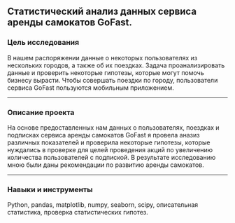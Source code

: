 ## Статистический анализ данных сервиса аренды самокатов GoFast. ##




### Цель исследования

В нашем распоряжении данные о некоторых пользователях из нескольких городов, а также об их поездках. Задача проанализировать данные и проверить некоторые гипотезы, которые могут помочь бизнесу вырасти. Чтобы совершать поездки по городу, пользователи сервиса GoFast пользуются мобильным приложением.

---

### Описание проекта

На основе предоставленных нам данных о пользователях, поездках и подписках сервиса аренды самокатов GoFast я провела аназиз различных показателей и проверила некоторые гипотезы, которые нуждались в проверке для целей проведения акций по увеличению количества пользователей с подпиской. В результате исследованию мною были даны рекомендации по развитию аренды самокатов.

---

### Навыки и инструменты

Python, pandas, matplotlib, numpy, seaborn, scipy, описательная статистика, проверка статистических гипотез.
